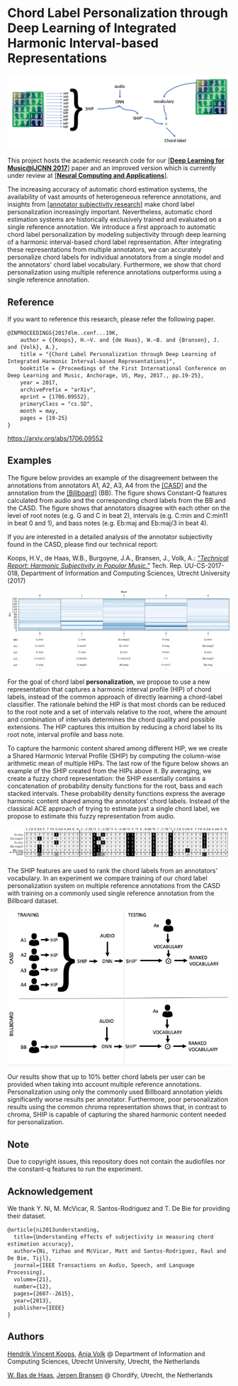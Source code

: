 # Chord Label Personalization through Deep Learning of Integrated Harmonic Interval-based Representations #

![alt tag](./assets/pipeline.png)

This project hosts the academic research code for our [[**Deep Learning for Music@IJCNN 2017**]](http://dorienherremans.com/dlm2017/) paper and an improved version which is currently under review at [[**Neural Computing and Applications**]](http://www.springer.com/computer/ai/journal/521). 

The increasing accuracy of automatic chord estimation systems, the availability of vast amounts of heterogeneous 
reference annotations, and insights from [[annotator subjectivity research]](http://www.cs.uu.nl/research/techreps/repo/CS-2017/2017-018.pdf) make chord label personalization increasingly 
important. Nevertheless, automatic chord estimation systems are historically exclusively trained and evaluated on a 
single reference annotation. We introduce a first approach to automatic chord label personalization by modeling 
subjectivity through deep learning of a harmonic interval-based chord label representation. After integrating these 
representations from multiple annotators, we can accurately personalize chord labels for individual annotators from 
a single model and the annotators' chord label vocabulary. Furthermore, we show that chord personalization using 
multiple reference annotations outperforms using a single reference annotation. 

## Reference

If you want to reference this research, please refer the following paper.

```
@INPROCEEDINGS{2017dlm..conf...19K,
    author = {{Koops}, H.~V. and {de Haas}, W.~B. and {Bransen}, J. and {Volk}, A.},
    title = "{Chord Label Personalization through Deep Learning of Integrated Harmonic Interval-based Representations}",
	booktitle = {Proceedings of the First International Conference on Deep Learning and Music, Anchorage, US, May, 2017., pp.19-25},
    year = 2017,
	archivePrefix = "arXiv",
    eprint = {1706.09552},
	primaryClass = "cs.SD",
    month = may,
    pages = {19-25}
}
```
https://arxiv.org/abs/1706.09552

## Examples

The figure below provides an example of the disagreement between the annotations from annotators A1, A2, A3, A4 from the [[CASD]](http://www.github.com/chordify/casd) and the annotation from the [[Billboard]](http://ddmal.music.mcgill.ca/research/billboard) (BB). The figure shows Constant-Q features calculated from audio and the corresponding chord labels from the BB and the CASD. The figure shows that annotators disagree with each other on the level of root notes (e.g. G and C in beat 2), intervals (e.g. C:min and C:min11 in beat 0 and 1), and bass notes (e.g. Eb:maj and Eb:maj/3 in beat 4).

If you are interested in a detailed analysis of the annotator subjectivity found in the CASD, please find our technical report: 

Koops, H.V., de Haas, W.B., Burgoyne, J.A., Bransen, J., Volk, A.: [*"Technical Report: Harmonic Subjectivity in Popular Music."*](http://www.cs.uu.nl/research/techreps/repo/CS-2017/2017-018.pdf) Tech. Rep. UU-CS-2017-018, Department of Information and Computing Sciences, Utrecht University (2017)

![alt tag](./assets/chorddiff.png)

For the goal of chord label **personalization**, we propose to use a new representation that captures a harmonic interval profile (HIP) of chord labels, instead of the common approach of directly learning a chord-label classifier. The rationale behind the HIP is that most chords can be reduced to the root note and a set of intervals relative to the root, where the amount and combination of intervals determines the chord quality and possible extensions. The HIP captures this intuition by reducing a chord label to its root note, interval profile and bass note.

To capture the harmonic content shared among different HIP, we we create a Shared Harmonic Interval Profile (SHIP) by computing the column-wise arithmetic mean of multiple HIPs. The last row of the figure below shows an example of the SHIP created from the HIPs above it. By averaging, we create a fuzzy chord representation: the SHIP essentially contains a concatenation of probability density functions for the root, bass and each stacked intervals. These probability density functions express the average harmonic content shared among the annotators’ chord labels. Instead of the classical ACE approach of trying to estimate just a single chord label, we propose to estimate this fuzzy representation from audio.

![alt tag](./assets/hipships3_sm.png)

The SHIP features are used to rank the chord labels from an annotators' vocabulary. In an experiment we compare training of our chord label personalization system on multiple reference annotations from the CASD with training on a commonly used single reference annotation from the Billboard dataset.

![alt tag](./assets/pipelinett.png)

Our results show that up to 10% better chord labels per user can be provided when taking into account multiple reference annotations. Personalization using only the commonly used Billboard annotation yields significantly worse results per annotator. Furthermore, poor personalization results using the common chroma representation shows that, in contrast to chroma, SHIP is capable of capturing the shared harmonic content needed for personalization.

## Note

Due to copyright issues, this repository does not contain the audiofiles nor the constant-q features to run the experiment.

## Acknowledgement

We thank Y. Ni, M. McVicar, R. Santos-Rodriguez and T. De Bie for providing their dataset.

```
@article{ni2013understanding,
  title={Understanding effects of subjectivity in measuring chord estimation accuracy},
  author={Ni, Yizhao and McVicar, Matt and Santos-Rodriguez, Raul and De Bie, Tijl},
  journal={IEEE Transactions on Audio, Speech, and Language Processing},
  volume={21},
  number={12},
  pages={2607--2615},
  year={2013},
  publisher={IEEE}
}
```

## Authors

[Hendrik Vincent Koops](https://www.uu.nl/staff/HVKoops), [Anja Volk](http://www.cs.cmu.edu/~gunhee/) 
@ Department of Information and Computing Sciences, Utrecht University, Utrecht, the Netherlands

[W. Bas de Haas](http://www.chordify.net/), [Jeroen Bransen](http://www.chordify.net/) 
@ Chordify, Utrecht, the Netherlands

